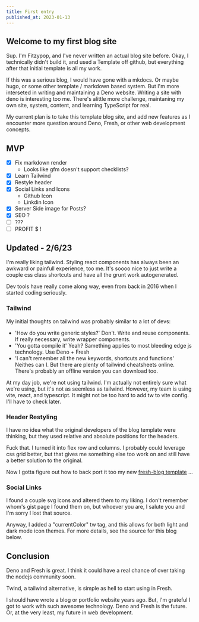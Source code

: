 ```yaml
---
title: First entry
published_at: 2023-01-13
---
```


## Welcome to my first blog site

Sup. I'm Fitzypop, and I've never written an actual blog site before. Okay, I technically didn't build it, and used a Template off 
github, but everything after that initial template is all my work.

If this was a serious blog, I would have gone with a mkdocs. Or maybe hugo, or some other template / markdown based system. 
But I'm more interseted in writing and maintaining a Deno website.
Writing a site with deno is interesting too me. There's alittle more challenge, maintaning my own site, system, content, 
and learning TypeScript for real.

My current plan is to take this template blog site, and add new features as I encounter more question around Deno, 
Fresh, or other web development concepts.

## MVP

- [x] Fix markdown render
  - Looks like gfm doesn't support checklists?
- [x] Learn Tailwind
- [x] Restyle header
- [x] Social Links and Icons
  - Github Icon
  - Linkdin Icon
- [x] Server Side image for Posts?
- [x] SEO ?
- [ ] ???
- [ ] PROFIT $ !

## Updated - 2/6/23

I'm really liking tailwind. Styling react components has always been an awkward or painfull experience, too me. It's soooo nice to just write a couple css class shortcuts and have all the grunt work autogenerated.

Dev tools have really come along way, even from back in 2016 when I started coding seriously.

### Tailwind

My initial thoughts on tailwind was probably similar to a lot of devs:

- 'How do you write generic styles?'
  Don't. Write and reuse components. If really necessary, write wrapper components.
- 'You gotta compile it'
  Yeah? Samething applies to most bleeding edge js technology. 
  Use Deno + Fresh
- 'I can't remember all the new keywords, shortcuts and functions'
  Neithes can I. But there are plenty of tailwind cheatsheets online.
  There's probably an offline version you can download too.

At my day job, we're not using tailwind. I'm actually not entirely sure what we're using, but it's not as seemless as tailwind.
However, my team is using vite, react, and typescript. It might not be too hard to add tw to vite config. I'll have to check later.

### Header Restyling

I have no idea what the original developers of the blog template were thinking, but they used relative and absolute positions for the headers.

Fuck that. I turned it into flex row and columns. I probably could leverage css grid better, but that gives me something else too work on and still have a better solution to the original.

Now I gotta figure out how to back port it too my new [fresh-blog template](https://github.com/fitzypop/fresh-blog) ...

### Social Links

I found a couple svg icons and altered them to my liking. I don't remember whom's gist page I found them on, but whoever you are, I salute you and I'm sorry I lost that source.

Anyway, I added a "currentColor" tw tag, and this allows for both light and dark mode icon themes. For more details, see the source for this blog below.

## Conclusion

Deno and Fresh is great. I think it could have a real chance of over taking the nodejs community soon.

Twind, a tailwind alternative, is simple as hell to start using in Fresh.

I should have wrote a blog or portfolio website years ago. But, I'm grateful I got to work with such awesome technology. Deno and Fresh is the future. Or, at the very least, my future in web development.
